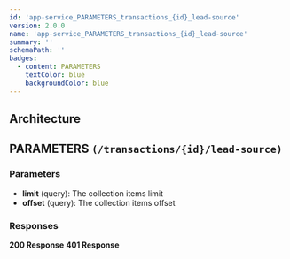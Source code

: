 ```yaml
---
id: 'app-service_PARAMETERS_transactions_{id}_lead-source'
version: 2.0.0
name: 'app-service_PARAMETERS_transactions_{id}_lead-source'
summary: ''
schemaPath: ''
badges:
  - content: PARAMETERS
    textColor: blue
    backgroundColor: blue
---
```

## Architecture
<NodeGraph />



## PARAMETERS `(/transactions/{id}/lead-source)`

### Parameters
- **limit** (query): The collection items limit
- **offset** (query): The collection items offset




### Responses
**200 Response**
<SchemaViewer file="response-200.json" maxHeight="500" id="response-200" />
      **401 Response**
<SchemaViewer file="response-401.json" maxHeight="500" id="response-401" />

